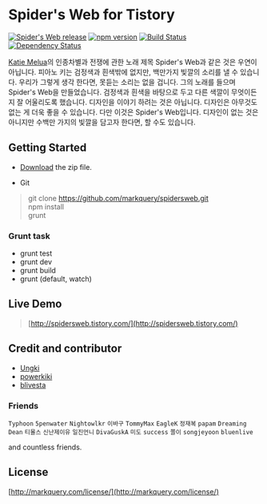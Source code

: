 # Spider's Web for Tistory

[![Spider's Web release](https://img.shields.io/github/release/markquery/spidersweb.svg?style=flat)](https://github.com/markquery/spidersweb/releases) [![npm version](https://img.shields.io/npm/v/spidersweb.svg?style=flat)](https://www.npmjs.com/package/spidersweb) [![Build Status](https://img.shields.io/travis/markquery/spidersweb/master.svg?style=flat)](https://travis-ci.org/markquery/spidersweb) [![Dependency Status](https://david-dm.org/markquery/spidersweb.svg?style=flat)](https://david-dm.org/markquery/spidersweb)

[Katie Melua](http://en.wikipedia.org/wiki/Katie_Melua)의 인종차별과 전쟁에 관한 노래 제목 Spider's Web과 같은 것은 우연이 아닙니다. 피아노 키는 검정색과 흰색밖에 없지만, 백만가지 빛깔의 소리를 낼 수 있습니다. 우리가 그렇게 생각 한다면, 못듣는 소리는 없을 겁니다. 그의 노래를 들으며 Spider's Web을 만들었습니다. 검정색과 흰색을 바탕으로 두고 다른 색깔이 무엇이든지 잘 어울리도록 했습니다. 디자인을 이야기 하려는 것은 아닙니다. 디자인은 아무것도 없는 게 더욱 좋을 수 있습니다. 다만 이것은 Spider's Web입니다. 디자인이 없는 것은 아니지만 수백만 가지의 빛깔을 담고자 한다면, 할 수도 있습니다.

## Getting Started

- [Download](https://github.com/markquery/spidersweb/releases)  the zip file.

- Git

> git clone https://github.com/markquery/spidersweb.git  
> npm install  
> grunt  

### Grunt task

- grunt test
- grunt dev
- grunt build
- grunt (default, watch)

## Live Demo

> [http://spidersweb.tistory.com/](http://spidersweb.tistory.com/)

## Credit and contributor

- [Ungki](https://github.com/ungki)
- [powerkiki](https://github.com/powerkiki)
- [blivesta](https://github.com/blivesta)

### Friends

`Typhoon` `5penwater` `Nightowlkr` `이바구`  `TommyMax` `EagleK` `정재복` `papam` `Dreaming Dean` `티몰스` `신난제이유` `일진언니` `DivaGuskA` `미도` `success` `쫄이` `songjeyoon` `bluenlive`

and countless friends.

## License

[http://markquery.com/license/](http://markquery.com/license/)
